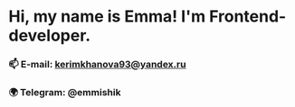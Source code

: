 # Hi, my name is Emma! I'm Frontend-developer. 
### 📫 E-mail: kerimkhanova93@yandex.ru
### :earth_africa: Telegram: @emmishik

<!--
**ekerimkhanova/ekerimkhanova** is a ✨ _special_ ✨ repository because its `README.md` (this file) appears on your GitHub profile.

Here are some ideas to get you started:

- 🔭 I’m currently working on ...
- 🌱 I’m currently learning ...
- 👯 I’m looking to collaborate on ...
- 🤔 I’m looking for help with ...
- 💬 Ask me about ...
- 📫 How to reach me: ...
- 😄 Pronouns: ...
- ⚡ Fun fact: ...
-->
